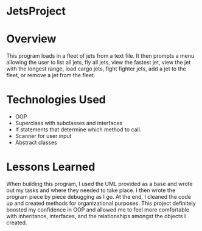 # JetsProject

# Overview
This program loads in a fleet of jets from a text file. It then prompts a menu allowing the user to list all jets, fly all jets, view the fastest jet, view the jet with the longest range, load cargo jets, fight fighter jets, add a jet to the fleet, or remove a jet from the fleet.

# Technologies Used
* OOP
* Superclass with subclasses and interfaces
* If statements that determine which method to call.
* Scanner for user input
* Abstract classes



# Lessons Learned
When building this program, I used the UML provided as a base and wrote out my tasks and where they needed to take place. I then wrote the program piece by piece debugging as I go. At the end, I cleaned the code up and created methods for organizational purposes. This project definitely boosted my confidence in OOP and allowed me to feel more comfortable with inheritance, interfaces, and the relationships amongst the objects I created.
